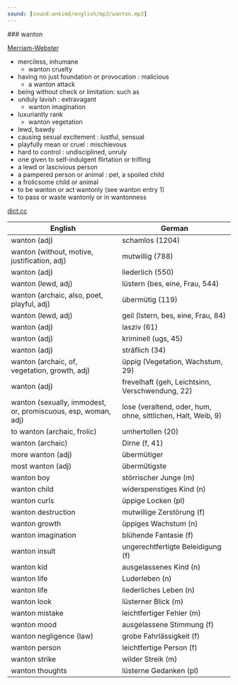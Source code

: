 ```yaml
---
sound: [sound:ankimd/english/mp3/wanton.mp3]
---
```


\### wanton

[Merriam-Webster](https://www.merriam-webster.com/dictionary/wanton)

- merciless, inhumane
    - wanton cruelty
- having no just foundation or provocation : malicious
    - a wanton attack
- being without check or limitation: such as
- unduly lavish : extravagant
    - wanton imagination
- luxuriantly rank
    - wanton vegetation
- lewd, bawdy
- causing sexual excitement : lustful, sensual
- playfully mean or cruel : mischievous
- hard to control : undisciplined, unruly
- one given to self-indulgent flirtation or trifling
- a lewd or lascivious person
- a pampered person or animal : pet, a spoiled child
- a frolicsome child or animal
- to be wanton or act wantonly (see wanton entry 1)
- to pass or waste wantonly or in wantonness

[dict.cc](https://www.dict.cc/wanton)

| English        | German       |
| -------------- | ------------ |
| wanton (adj) | schamlos (1204) |
| wanton (without, motive, justification, adj) | mutwillig (788) |
| wanton (adj) | liederlich (550) |
| wanton (lewd, adj) | lüstern (bes, eine, Frau, 544) |
| wanton (archaic, also, poet, playful, adj) | übermütig (119) |
| wanton (lewd, adj) | geil (lstern, bes, eine, Frau, 84) |
| wanton (adj) | lasziv (61) |
| wanton (adj) | kriminell (ugs, 45) |
| wanton (adj) | sträflich (34) |
| wanton (archaic, of, vegetation, growth, adj) | üppig (Vegetation, Wachstum, 29) |
| wanton (adj) | frevelhaft (geh, Leichtsinn, Verschwendung, 22) |
| wanton (sexually, immodest, or, promiscuous, esp, woman, adj) | lose (veraltend, oder, hum, ohne, sittlichen, Halt, Weib, 9) |
| to wanton (archaic, frolic) | umhertollen (20) |
| wanton (archaic) | Dirne (f, 41) |
| more wanton (adj) | übermütiger |
| most wanton (adj) | übermütigste |
| wanton boy | störrischer Junge (m) |
| wanton child | widerspenstiges Kind (n) |
| wanton curls | üppige Locken (pl) |
| wanton destruction | mutwillige Zerstörung (f) |
| wanton growth | üppiges Wachstum (n) |
| wanton imagination | blühende Fantasie (f) |
| wanton insult | ungerechtfertigte Beleidigung (f) |
| wanton kid | ausgelassenes Kind (n) |
| wanton life | Luderleben (n) |
| wanton life | liederliches Leben (n) |
| wanton look | lüsterner Blick (m) |
| wanton mistake | leichtfertiger Fehler (m) |
| wanton mood | ausgelassene Stimmung (f) |
| wanton negligence (law) | grobe Fahrlässigkeit (f) |
| wanton person | leichtfertige Person (f) |
| wanton strike | wilder Streik (m) |
| wanton thoughts | lüsterne Gedanken (pl) |
